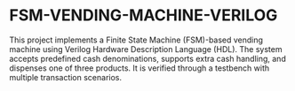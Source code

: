 # FSM-VENDING-MACHINE-VERILOG
This project implements a Finite State Machine (FSM)-based vending machine using Verilog Hardware Description Language (HDL). The system accepts predefined cash denominations, supports extra cash handling, and dispenses one of three products. It is verified through a testbench with multiple transaction scenarios.
